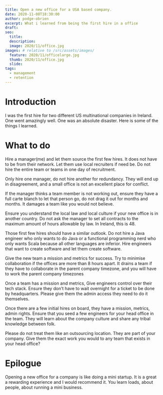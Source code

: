 ```yaml
---
title: Open a new office for a USA based company.
date: 2020-11-08T18:30:00
author: podge-obrien
excerpt: What i learned from being the first hire in a office
draft:
seo:
  title:
  description:
  image: 2020/11/office.jpg
images: # relative to /src/assets/images/
  feature: 2020/11/officelarge.jpg
  thumb: 2020/11/office.jpg
  slide:
tags:
  - management
  - retention
---
```


# Introduction

I was the first hire for two different US multinational companies in Ireland.
One went amazingly well. One was an absolute disaster. Here is some of the things I learned.

# What to do

Hire a manager(me) and let them source the first few hires. It does not have to be from their network. Let them use local recruiters if need be. Do not hire the entire team or teams in one day of recruitment.

Only hire one manager, do not hire another for redundancy. They will end up in disagreement, and a small office is not an excellent place for conflict.

If the manager thinks a team member is not working out, ensure they have a full carte blanch to let that person go, do not drag it out for months and months. It damages a team like you would not believe.

Ensure you understand the local law and local culture if your new office is in another country. Do not ask the manager to set all contracts to the maximum amount of hours allowable by law. In Ireland, this is 48.

Those first few hires should have a similar outlook. Do not hire a Java engineer who only wants to do Java or a functional programming nerd who only wants Scala because all other languages are inferior. Hire engineers that want to create software and let them create software.

Give the new team a mission and metrics for success. Try to minimise collaboration if the offices are more than 8 hours apart. It drains a team if they have to collaborate in the parent company timezone, and you will have to work the parent company timezones

Once a team has a mission and metrics, Give engineers control over their tech stack. Ensure they don't have to wait overnight for a ticket to be done by headquarters. Please give them the admin access they need to do it themselves.

Once there are a few initial hires on board, they have a mission, metrics, admin rights. Ensure that you seed a few engineers for your head office in the team. They will learn about the company culture and share any tribal knowledge between folk.

Please do not treat them like an outsourcing location. They are part of your company. Give them the exact work you would to any team that exists in your head office?

# Epilogue

Opening a new office for a company is like doing a mini startup. It is a great a rewarding experience and I would recommend it. You learn loads, about people, about running a mini business.
